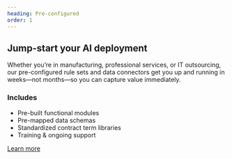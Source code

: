 ```yaml
---
heading: Pre-configured
order: 1
---
```


<h2>Jump-start your AI deployment</h2>
<p>Whether you’re in manufacturing, professional services, or IT outsourcing, our pre-configured rule sets and data connectors get you up and running in weeks—not months—so you can capture value immediately.</p>
<h3>Includes</h3>
<ul>
<li>Pre-built functional modules</li>
<li>Pre-mapped data schemas</li>
<li>Standardized contract term libraries</li>
<li>Training & ongoing support</li>
</ul>
<a href="/contact " class="btn-primary">Learn more</a>
